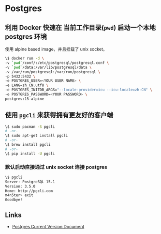 # Postgres

## 利用 Docker 快速在 **当前工作目录(`pwd`)** 启动一个本地 postgres 环境

使用 alpine based image，并且挂载了 unix socket。

```bash
\$ docker run -d \
-v `pwd`/conf/:/etc/postgresql/postgresql.conf \
-v `pwd`/data:/var/lib/postgresql/data \
-v /var/run/postgresql:/var/run/postgresql \
-p 5432:5432 \
-e POSTGRES_USER=<YOUR USER NAME> \
-e LANG=zh_CN.utf8 \
-e POSTGRES_INITDB_ARGS="--locale-provider=icu --icu-locale=zh-CN" \
-e POSTGRES_PASSWORD=<YOUR PASSWORD> \
postgres:15-alpine
```

## 使用 `pgcli` 来获得拥有更友好的客户端

```bash
\$ sudo pacman -S pgcli
# -or-
\$ sudo apt-get install pgcli
# -or-
\$ brew install pgcli
# -or-
\$ pip install -U pgcli
```

### 默认启动直接通过 unix socket 连接 postgres

```bash
\$ pgcli
Server: PostgreSQL 15.1
Version: 3.5.0
Home: http://pgcli.com
m4n5ter> exit
Goodbye!
```

## Links

* [Postgres Current Version Document](https://www.postgresql.org/docs/current)
